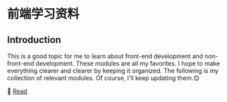 # 前端学习资料

## Introduction

This is a good topic for me to learn about front-end development and non-front-end development. These modules are all my favorites. I hope to make everything clearer and clearer by keeping it organized. The following is my collection of relevant modules. Of course, I'll keep updating them.😊

🍉 [Read](https://abigaleypc.gitbooks.io/article-cat/content/)
